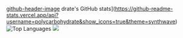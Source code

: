 [github-header-image](https://github.com/user-attachments/assets/ccc8d4f6-e0f9-48d1-8977-2aaa8d82c94d)
drate's GitHub stats](https://github-readme-stats.vercel.app/api?username=polycarbohydrate&show_icons=true&theme=synthwave)
![Top Languages](https://github-readme-stats.vercel.app/api/top-langs/?username=polycarbohydrate&layout=compact&theme=synthwave)
![](https://komarev.com/ghpvc/?username=polycarbohydrate&color=34fa02)
<!---
Polycarbohydrate/Polycarbohydrate is a ✨ special ✨ repository because its `README.md` (this file) appears on your GitHub profile.
You can click the Preview link to take a look at your changes.
--->
